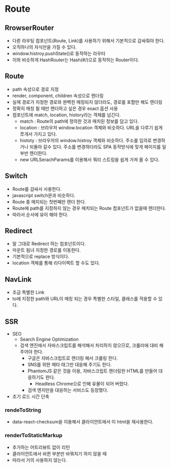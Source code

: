 
# Route

## RrowserRouter
- 다른 라우팅 컴포넌트(Route, Link)를 사용하기 위해서 기본적으로 감싸줘야 한다.
- 오직하나의 자식만을 가질 수 있다.
- window.histroy.pushState()로 동작하는 라우터
- 이와 비슷하게 HashRouter는 Hash(#/)으로 동작하는 Router이다.

## Route
- path 속성으로 경로 지정
- render, component, children 속성으로 렌더링
- 실제 경로가 지정한 경로와 완벽힌 매칭되지 않더라도, 경로를 포함만 해도 렌더링
- 정확히 매칭 될 때만 렌더하고 싶은 경우 exact 옵션 사용
- 컴포넌트에 match, location, history라는 객체를 넘긴다.
  - match : Route의 path에 정의한 것과 매치된 정보를 담고 있다.
  - location : 브라우저 window.location 객체와 비슷하다. URL을 다루기 쉽게 쪼개서 가지고 있다.
  - histoty : 브라우저의 window.histroy 객체와 비슷하다. 주소를 임의로 변경하거나 되돌아 갈수 있다. 주소를 변경하더라도 SPA 동작방식에 맞게 페이지를 일부반 렌더한다.
  - new URLSerachParams를 이용해서 쿼리 스트링을 쉽게 가져 올 수 있다.

## Switch
- Route를 감싸서 사용한다.
- javascript switch문과 비슷하다.
- Route 중 매치되는 첫번째만 렌더 한다.
- Route에 path를 지정하지 않는 경우 매치되는 Route 컴포넌트가 없을때 렌더한다.
- 따라서 순서에 유이 해야 한다.

## Redirect
- 말 그대로 Redirect 하는 컴포넌트이다.
- 마운트 됨녀 지정한 경로롤 이동한다.
- 기본적으로 replace 방식이다.
- location 객체를 통해 리다이렉트 할 수도 있다.

## NavLink
- 조금 특별한 Link
- to에 지정한 path와 URL이 매칭 되는 경우 특별한 스타일, 클래스를 적용할 수 있다.

## SSR
- SEO
  - Search Engine Optimization
  - 검색 엔진에서 자바스크립트를 해석해서 처리하지 않으므로, 크롤러에 대비 해주어야 한다.
    - 구글은 자바스크립트로 렌더링 해서 크롤링 한다.
    - SNS를 위한 메타 태그만 대응해 주기도 한다.
    - PhantomJS 같은 것을 이용, 자바스크립트 렌더링한 HTML를 만들어 대응하기도 한다.
      - Headless Chrome으로 인해 유물이 되어 버렸다.
    - 검색 엔지만을 대응하는 서비스도 등장했다.
- 초기 로드 시간 단축

### rendeToString
- data-react-checksum을 이용해서 클라이언트에서 이 html을 재사용한다.

### renderToStaticMarkup
- 추가하는 어트리뷰트 없이 리턴
- 클라이언트에서 바뀐 부분만 바꿔치기 하지  않을 때
- 따라서 거의 사용하지 않는다.

